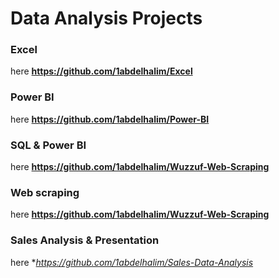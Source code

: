 # Data Analysis Projects
### Excel 
here **https://github.com/1abdelhalim/Excel**

### Power BI 
here **https://github.com/1abdelhalim/Power-BI**

### SQL & Power BI
here **https://github.com/1abdelhalim/Wuzzuf-Web-Scraping**

### Web scraping 
here **https://github.com/1abdelhalim/Wuzzuf-Web-Scraping**

### Sales Analysis & Presentation
here **https://github.com/1abdelhalim/Sales-Data-Analysis*
